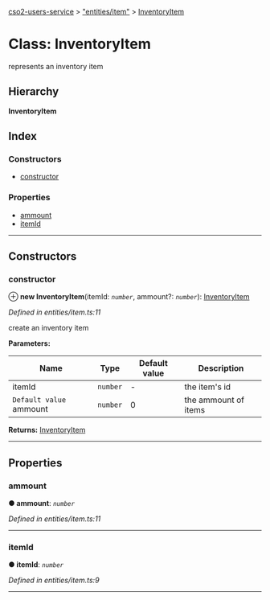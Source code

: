 [cso2-users-service](../README.md) > ["entities/item"](../modules/_entities_item_.md) > [InventoryItem](../classes/_entities_item_.inventoryitem.md)

# Class: InventoryItem

represents an inventory item

## Hierarchy

**InventoryItem**

## Index

### Constructors

* [constructor](_entities_item_.inventoryitem.md#constructor)

### Properties

* [ammount](_entities_item_.inventoryitem.md#ammount)
* [itemId](_entities_item_.inventoryitem.md#itemid)

---

## Constructors

<a id="constructor"></a>

###  constructor

⊕ **new InventoryItem**(itemId: *`number`*, ammount?: *`number`*): [InventoryItem](_entities_item_.inventoryitem.md)

*Defined in entities/item.ts:11*

create an inventory item

**Parameters:**

| Name | Type | Default value | Description |
| ------ | ------ | ------ | ------ |
| itemId | `number` | - |  the item's id |
| `Default value` ammount | `number` | 0 |  the ammount of items |

**Returns:** [InventoryItem](_entities_item_.inventoryitem.md)

___

## Properties

<a id="ammount"></a>

###  ammount

**● ammount**: *`number`*

*Defined in entities/item.ts:11*

___
<a id="itemid"></a>

###  itemId

**● itemId**: *`number`*

*Defined in entities/item.ts:9*

___

